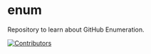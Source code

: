 # enum
Repository to learn about GitHub Enumeration.








































































































































































































































































































































[![Contributors](https://img.shields.io/badge/Contributors-3-brightgreen)](https://github.com/EurydiceCorp/enum/graphs/contributors)
